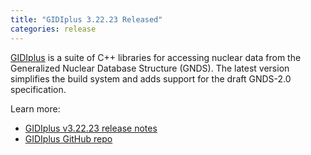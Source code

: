 ```yaml
---
title: "GIDIplus 3.22.23 Released"
categories: release
---
```


[GIDIplus](https://github.com/LLNL/gidiplus) is a suite of C++ libraries for accessing nuclear data from the Generalized Nuclear Database Structure (GNDS). The latest version simplifies the build system and adds support for the draft GNDS-2.0 specification.

Learn more:

- [GIDIplus v3.22.23 release notes](https://github.com/LLNL/gidiplus/releases/tag/v3.22.23)
- [GIDIplus GitHub repo](https://github.com/LLNL/gidiplus)
